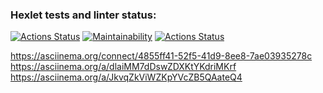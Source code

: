 ### Hexlet tests and linter status:
[![Actions Status](https://github.com/thealeksander/frontend-project-lvl1/workflows/hexlet-check/badge.svg)](https://github.com/thealeksander/frontend-project-lvl1/actions)
[![Maintainability](https://api.codeclimate.com/v1/badges/a99a88d28ad37a79dbf6/maintainability)](https://codeclimate.com/github/codeclimate/codeclimate/maintainability)
[![Actions Status](https://github.com/thealeksander/frontend-project-lvl1/workflows/NodeCI/badge.svg)](https://github.com/thealeksander/frontend-project-lvl1/actions)

https://asciinema.org/connect/4855ff41-52f5-41d9-8ee8-7ae03935278c
https://asciinema.org/a/dlaiMM7dDswZDXKtYKdriMKrf
https://asciinema.org/a/JkvqZkViWZKpYVcZB5QAateQ4